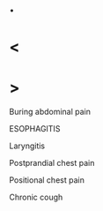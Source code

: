 # .

# <

# >

Buring abdominal pain

ESOPHAGITIS

Laryngitis

Postprandial chest pain

Positional chest pain

Chronic cough
